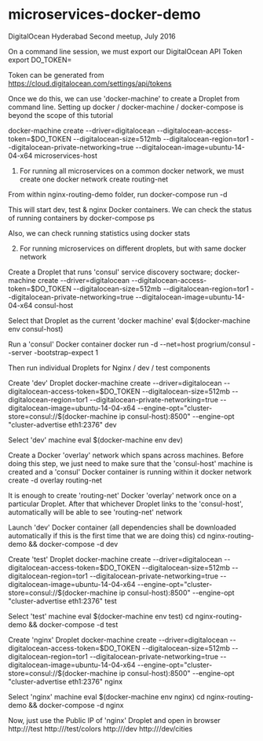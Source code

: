 # microservices-docker-demo
DigitalOcean Hyderabad Second meetup, July 2016

On a command line session, we must export our DigitalOcean API Token
export DO_TOKEN=<API-TOKEN>

Token can be generated from
https://cloud.digitalocean.com/settings/api/tokens

Once we do this, we can use 'docker-machine' to create a Droplet from
command line. Setting up docker / docker-machine / docker-compose is
beyond the scope of this tutorial

docker-machine create --driver=digitalocean --digitalocean-access-token=$DO_TOKEN --digitalocean-size=512mb --digitalocean-region=tor1 --digitalocean-private-networking=true --digitalocean-image=ubuntu-14-04-x64 microservices-host

1) For running all microservices on a common docker network, we must create one
docker network create routing-net

From within nginx-routing-demo folder, run
docker-compose run -d

This will start dev, test & nginx Docker containers.
We can check the status of running containers by
docker-compose ps

Also, we can check running statistics using
docker stats

2) For running microservices on different droplets, but with same docker network

Create a Droplet that runs 'consul' service discovery soctware;
docker-machine create --driver=digitalocean --digitalocean-access-token=$DO_TOKEN --digitalocean-size=512mb --digitalocean-region=tor1 --digitalocean-private-networking=true --digitalocean-image=ubuntu-14-04-x64 consul-host

Select that Droplet as the current 'docker machine'
eval $(docker-machine env consul-host)

Run a 'consul' Docker container
docker run -d --net=host progrium/consul --server -bootstrap-expect 1

Then run individual Droplets for Nginx / dev / test components

Create 'dev' Droplet
docker-machine create --driver=digitalocean --digitalocean-access-token=$DO_TOKEN --digitalocean-size=512mb --digitalocean-region=tor1 --digitalocean-private-networking=true --digitalocean-image=ubuntu-14-04-x64 --engine-opt="cluster-store=consul://$(docker-machine ip consul-host):8500" --engine-opt "cluster-advertise eth1:2376" dev

Select 'dev' machine
eval $(docker-machine env dev)

Create a Docker 'overlay' network which spans across machines. Before doing this step, we just need to make sure that
the 'consul-host' machine is created and a 'consul' Docker container is running within it
docker network create -d overlay routing-net

It is enough to create 'routing-net' Docker 'overlay' network once on a particular Droplet.
After that whichever Droplet links to the 'consul-host', automatically will be able to see 'routing-net' network

Launch 'dev' Docker container (all dependencies shall be downloaded automatically if this is the first time that we are doing this)
cd nginx-routing-demo && docker-compose -d dev

Create 'test' Droplet
docker-machine create --driver=digitalocean --digitalocean-access-token=$DO_TOKEN --digitalocean-size=512mb --digitalocean-region=tor1 --digitalocean-private-networking=true --digitalocean-image=ubuntu-14-04-x64 --engine-opt="cluster-store=consul://$(docker-machine ip consul-host):8500" --engine-opt "cluster-advertise eth1:2376" test

Select 'test' machine
eval $(docker-machine env test)
cd nginx-routing-demo && docker-compose -d test

Create 'nginx' Droplet
docker-machine create --driver=digitalocean --digitalocean-access-token=$DO_TOKEN --digitalocean-size=512mb --digitalocean-region=tor1 --digitalocean-private-networking=true --digitalocean-image=ubuntu-14-04-x64 --engine-opt="cluster-store=consul://$(docker-machine ip consul-host):8500" --engine-opt "cluster-advertise eth1:2376" nginx

Select 'nginx' machine
eval $(docker-machine env nginx)
cd nginx-routing-demo && docker-compose -d nginx

Now, just use the Public IP of 'nginx' Droplet and open in browser
http://<nginx-public-ip>/test
http://<nginx-public-ip>/test/colors
http://<nginx-public-ip>/dev
http://<nginx-public-ip>/dev/cities
